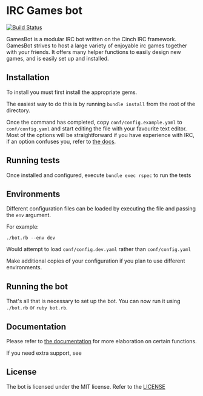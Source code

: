 IRC Games bot
=============

[![Build Status](https://travis-ci.org/Zarthus/irc-games-bot.svg)](https://travis-ci.org/Zarthus/irc-games-bot)

GamesBot is a modular IRC bot written on the Cinch IRC framework. GamesBot strives to host a large variety of enjoyable
irc games together with your friends. It offers many helper functions to easily design new games, and is easily set up and installed.

## Installation

To install you must first install the appropriate gems.

The easiest way to do this is by running `bundle install` from the root of the directory.

Once the command has completed, copy `conf/config.example.yaml` to `conf/config.yaml` and start editing the file with your favourite text editor.
Most of the options will be straightforward if you have experience with IRC, if an option confuses you, refer to [the docs](docs/configuration.md).

## Running tests

Once installed and configured, execute `bundle exec rspec` to run the tests

## Environments

Different configuration files can be loaded by executing the file and passing the `env` argument.

For example:
```
./bot.rb --env dev
```

Would attempt to load `conf/config.dev.yaml` rather than `conf/config.yaml`

Make additional copies of your configuration if you plan to use different environments.

## Running the bot

That's all that is necessary to set up the bot. You can now run it using `./bot.rb` or `ruby bot.rb`.

## Documentation

Please refer to [the documentation](docs) for more elaboration on certain functions.

If you need extra support, see

## License

The bot is licensed under the MIT license. Refer to the [LICENSE](LICENSE)